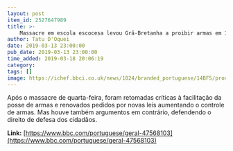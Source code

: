 ```yaml
---
layout: post
item_id: 2527647989
title: >-
    Massacre em escola escocesa levou Grã-Bretanha a proibir armas em 1997
author: Tatu D'Oquei
date: 2019-03-13 23:00:00
pub_date: 2019-03-13 23:00:00
time_added: 2019-03-18 20:06:19
category: 
tags: []
image: https://ichef.bbci.co.uk/news/1024/branded_portuguese/14BF5/production/_106018948_tv031868473.jpg
---
```


Após o massacre de quarta-feira, foram retomadas críticas à facilitação da posse de armas e renovados pedidos por novas leis aumentando o controle de armas. Mas houve também argumentos em contrário, defendendo o direito de defesa dos cidadãos.

**Link:** [https://www.bbc.com/portuguese/geral-47568103](https://www.bbc.com/portuguese/geral-47568103)


